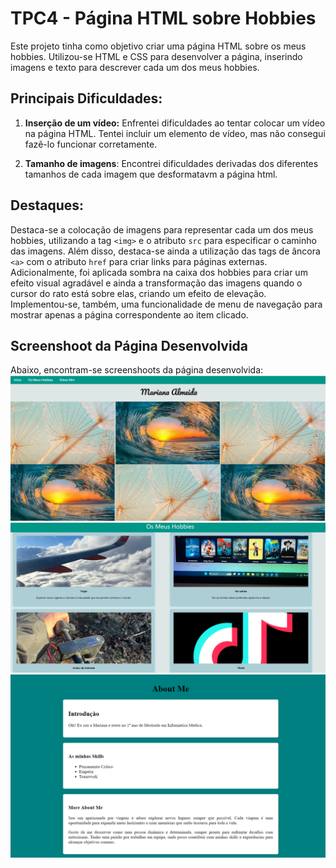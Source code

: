 # TPC4 - Página HTML sobre Hobbies

Este projeto tinha como objetivo criar uma página HTML sobre os meus hobbies. Utilizou-se HTML e CSS para desenvolver a página, inserindo imagens e texto para descrever cada um dos meus hobbies.

## Principais Dificuldades:

1. **Inserção de um vídeo:** Enfrentei dificuldades ao tentar colocar um vídeo na página HTML. Tentei incluir um elemento de vídeo, mas não consegui fazê-lo funcionar corretamente.
   
2. **Tamanho de imagens**: Encontrei dificuldades derivadas dos diferentes tamanhos de cada imagem que desformatavm a página html.

## Destaques:

Destaca-se a colocação de imagens para representar cada um dos meus hobbies, utilizando a tag `<img>` e o atributo `src` para especificar o caminho das imagens. Além disso, destaca-se ainda a utilização das tags de âncora `<a>` com o atributo `href` para criar links para páginas externas. Adicionalmente, foi aplicada sombra na caixa dos hobbies para criar um efeito visual agradável e ainda a transformação das imagens quando o cursor do rato está sobre elas, criando um efeito de elevação.
Implementou-se, também, uma funcionalidade de menu de navegação para mostrar apenas a página correspondente ao item clicado.


## Screenshoot da Página Desenvolvida

Abaixo, encontram-se screenshoots da página desenvolvida:
![alt text](imagens/image.png)
![alt text](imagens/image-1.png)
![alt text](imagens/image33.png)